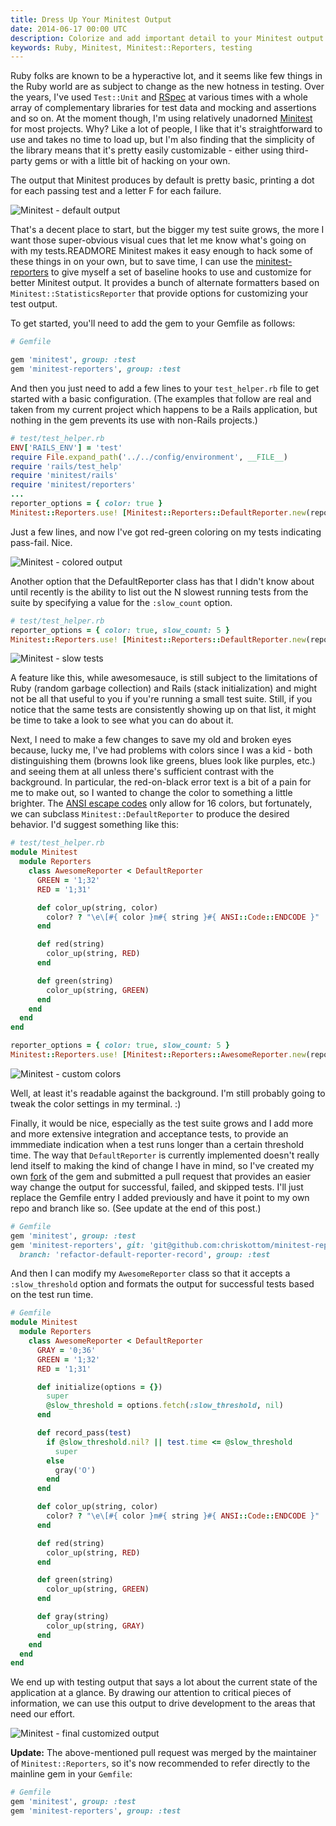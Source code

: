 ```yaml
---
title: Dress Up Your Minitest Output
date: 2014-06-17 00:00 UTC
description: Colorize and add important detail to your Minitest output using the Minitest::Reporters gem.
keywords: Ruby, Minitest, Minitest::Reporters, testing
---
```

Ruby folks are known to be a hyperactive lot, and it seems like few things in the Ruby world are as subject to change as the new hotness in testing.  Over the years, I've used `Test::Unit` and [RSpec](http://rspec.info/) at various times with a whole array of complementary libraries for test data and mocking and assertions and so on.  At the moment though, I'm using relatively unadorned [Minitest](https://github.com/seattlerb/minitest) for most projects.  Why?  Like a lot of people, I like that it's straightforward to use and takes no time to load up, but I'm also finding that the simplicity of the library means that it's pretty easily customizable - either using third-party gems or with a little bit of hacking on your own.

The output that Minitest produces by default is pretty basic, printing a dot for each passing test and a letter F for each failure.

<div class="w-full max-w-3xl p-6 mx-auto dark:my-6 dark:bg-white">
  <img src="/images/minitest_output_default.png" title="Minitest - default output" class="w-full" />
</div>

That's a decent place to start, but the bigger my test suite grows, the more I want those super-obvious visual cues that let me know what's going on with my tests.READMORE Minitest makes it easy enough to hack some of these things in on your own, but to save time, I can use the [minitest-reporters](https://github.com/minitest-reporters/minitest-reporters) to give myself a set of baseline hooks to use and customize for better Minitest output.  It provides a bunch of alternate formatters based on `Minitest::StatisticsReporter` that provide options for customizing your test output.

To get started, you'll need to add the gem to your Gemfile as follows:

```ruby
# Gemfile

gem 'minitest', group: :test
gem 'minitest-reporters', group: :test
```

And then you just need to add a few lines to your `test_helper.rb` file to get started with a basic configuration.  (The examples that follow are real and taken from my current project which happens to be a Rails application, but nothing in the gem prevents its use with non-Rails projects.)

```ruby
# test/test_helper.rb
ENV['RAILS_ENV'] = 'test'
require File.expand_path('../../config/environment', __FILE__)
require 'rails/test_help'
require 'minitest/rails'
require 'minitest/reporters'
...
reporter_options = { color: true }
Minitest::Reporters.use! [Minitest::Reporters::DefaultReporter.new(reporter_options)]
```

Just a few lines, and now I've got red-green coloring on my tests indicating pass-fail.  Nice.

<div class="w-full max-w-3xl p-6 mx-auto dark:my-6 dark:bg-white">
  <img src="/images/minitest_output_default_colors.png" title="Minitest - colored output" class="w-full" />
</div>

Another option that the DefaultReporter class has that I didn't know about until recently is the ability to list out the N slowest running tests from the suite by specifying a value for the `:slow_count` option.

```ruby
# test/test_helper.rb
reporter_options = { color: true, slow_count: 5 }
Minitest::Reporters.use! [Minitest::Reporters::DefaultReporter.new(reporter_options)]
```

<div class="w-full max-w-3xl p-6 mx-auto dark:my-6 dark:bg-white">
  <img src="/images/minitest_output_colors_and_slow_tests.png" title="Minitest - slow tests" class="w-full" />
</div>

A feature like this, while awesomesauce, is still subject to the limitations of Ruby (random garbage collection) and Rails (stack initialization) and might not be all that useful to you if you're running a small test suite.  Still, if you notice that the same tests are consistently showing up on that list, it might be time to take a look to see what you can do about it.

Next, I need to make a few changes to save my old and broken eyes because, lucky me, I've had problems with colors since I was a kid - both distinguishing them (browns look like greens, blues look like purples, etc.) and seeing them at all unless there's sufficient contrast with the background.  In particular, the red-on-black error text is a bit of a pain for me to make out, so I wanted to change the color to something a little brighter.  The [ANSI escape codes](https://en.wikipedia.org/wiki/ANSI_escape_code#Colors) only allow for 16 colors, but fortunately, we can subclass `Minitest::DefaultReporter` to produce the desired behavior.  I'd suggest something like this:

```ruby
# test/test_helper.rb
module Minitest
  module Reporters
    class AwesomeReporter < DefaultReporter
      GREEN = '1;32'
      RED = '1;31'

      def color_up(string, color)
        color? ? "\e\[#{ color }m#{ string }#{ ANSI::Code::ENDCODE }" : string
      end

      def red(string)
        color_up(string, RED)
      end

      def green(string)
        color_up(string, GREEN)
      end
    end
  end
end

reporter_options = { color: true, slow_count: 5 }
Minitest::Reporters.use! [Minitest::Reporters::AwesomeReporter.new(reporter_options)]
```

<div class="w-full max-w-3xl p-6 mx-auto dark:my-6 dark:bg-white">
  <img src="/images/minitest_output_custom_colors.png" title="Minitest - custom colors" class="w-full" />
</div>

Well, at least it's readable against the background.  I'm still probably going to tweak the color settings in my terminal. :)

Finally, it would be nice, especially as the test suite grows and I add more and more extensive integration and acceptance tests, to provide an immmediate indication when a test runs longer than a certain threshold time.  The way that `DefaultReporter` is currently implemented doesn't really lend itself to making the kind of change I have in mind, so I've created my own [fork](https://github.com/chriskottom/minitest-reporters) of the gem and submitted a pull request that provides an easier way change the output for successful, failed, and skipped tests.  I'll just replace the Gemfile entry I added previously and have it point to my own repo and branch like so.  (See update at the end of this post.)

```ruby
# Gemfile
gem 'minitest', group: :test
gem 'minitest-reporters', git: 'git@github.com:chriskottom/minitest-reporters.git',
  branch: 'refactor-default-reporter-record', group: :test
```

And then I can modify my `AwesomeReporter` class so that it accepts a `:slow_threshold` option and formats the output for successful tests based on the test run time.


```ruby
# Gemfile
module Minitest
  module Reporters
    class AwesomeReporter < DefaultReporter
      GRAY = '0;36'
      GREEN = '1;32'
      RED = '1;31'

      def initialize(options = {})
        super
        @slow_threshold = options.fetch(:slow_threshold, nil)
      end

      def record_pass(test)
        if @slow_threshold.nil? || test.time <= @slow_threshold
          super
        else
          gray('O')
        end
      end

      def color_up(string, color)
        color? ? "\e\[#{ color }m#{ string }#{ ANSI::Code::ENDCODE }" : string
      end

      def red(string)
        color_up(string, RED)
      end

      def green(string)
        color_up(string, GREEN)
      end

      def gray(string)
        color_up(string, GRAY)
      end
    end
  end
end
```

We end up with testing output that says a lot about the current state of the application at a glance.  By drawing our attention to critical pieces of information, we can use this output to drive development to the areas that need our effort.

<div class="w-full max-w-3xl p-6 mx-auto dark:my-6 dark:bg-white">
  <img src="/images/minitest_output_custom_output.png" title="Minitest - final customized output" class="w-full" />
</div>

**Update:** The above-mentioned pull request was merged by the maintainer of `Minitest::Reporters`, so it's now recommended to refer directly to the mainline gem in your `Gemfile`:

```ruby
# Gemfile
gem 'minitest', group: :test
gem 'minitest-reporters', group: :test
```
